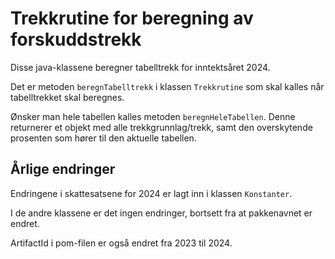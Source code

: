 # Trekkrutine for beregning av forskuddstrekk

Disse java-klassene beregner tabelltrekk for inntektsåret 2024.

Det er metoden `beregnTabelltrekk` i klassen `Trekkrutine` som skal kalles når tabelltrekket skal beregnes.

Ønsker man hele tabellen kalles metoden `beregnHeleTabellen`. Denne returnerer et objekt med alle trekkgrunnlag/trekk, samt den overskytende prosenten som hører til den aktuelle tabellen.


## Årlige endringer
Endringene i skattesatsene for 2024 er lagt inn i klassen `Konstanter`.

I de andre klassene er det ingen endringer, bortsett fra at pakkenavnet er endret.

ArtifactId i pom-filen er også endret fra 2023 til 2024.

